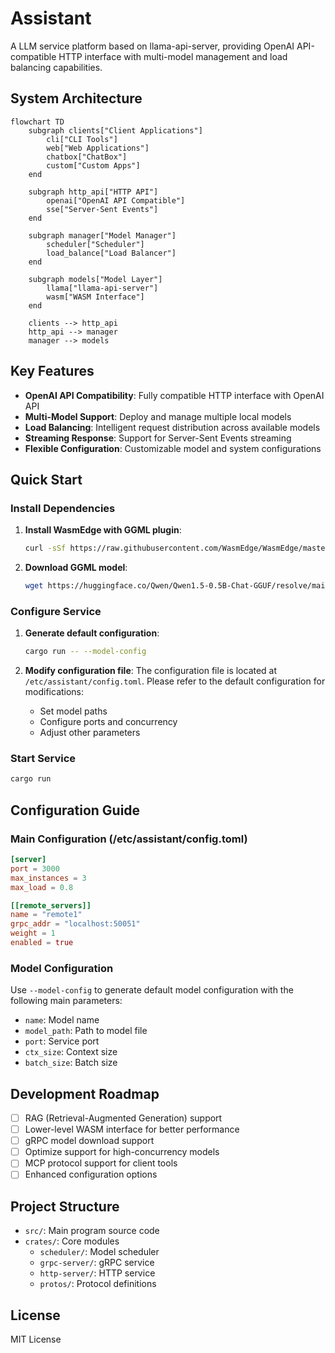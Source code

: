  # Assistant

A LLM service platform based on llama-api-server, providing OpenAI API-compatible HTTP interface with multi-model management and load balancing capabilities.

## System Architecture

```mermaid
flowchart TD
    subgraph clients["Client Applications"]
        cli["CLI Tools"]
        web["Web Applications"]
        chatbox["ChatBox"]
        custom["Custom Apps"]
    end
    
    subgraph http_api["HTTP API"]
        openai["OpenAI API Compatible"]
        sse["Server-Sent Events"]
    end
    
    subgraph manager["Model Manager"]
        scheduler["Scheduler"]
        load_balance["Load Balancer"]
    end
    
    subgraph models["Model Layer"]
        llama["llama-api-server"]
        wasm["WASM Interface"]
    end
    
    clients --> http_api
    http_api --> manager
    manager --> models
```

## Key Features

- **OpenAI API Compatibility**: Fully compatible HTTP interface with OpenAI API
- **Multi-Model Support**: Deploy and manage multiple local models
- **Load Balancing**: Intelligent request distribution across available models
- **Streaming Response**: Support for Server-Sent Events streaming
- **Flexible Configuration**: Customizable model and system configurations

## Quick Start

### Install Dependencies

1. **Install WasmEdge with GGML plugin**:
   ```sh
   curl -sSf https://raw.githubusercontent.com/WasmEdge/WasmEdge/master/utils/install.sh | bash -s -- --plugins wasi_nn-ggml
   ```

2. **Download GGML model**:
   ```sh
   wget https://huggingface.co/Qwen/Qwen1.5-0.5B-Chat-GGUF/resolve/main/qwen1_5-0_5b-chat-q2_k.gguf
   ```

### Configure Service

1. **Generate default configuration**:
   ```sh
   cargo run -- --model-config
   ```

2. **Modify configuration file**:
   The configuration file is located at `/etc/assistant/config.toml`. Please refer to the default configuration for modifications:
   - Set model paths
   - Configure ports and concurrency
   - Adjust other parameters

### Start Service

```sh
cargo run
```

## Configuration Guide

### Main Configuration (/etc/assistant/config.toml)

```toml
[server]
port = 3000
max_instances = 3
max_load = 0.8

[[remote_servers]]
name = "remote1"
grpc_addr = "localhost:50051"
weight = 1
enabled = true
```

### Model Configuration

Use `--model-config` to generate default model configuration with the following main parameters:
- `name`: Model name
- `model_path`: Path to model file
- `port`: Service port
- `ctx_size`: Context size
- `batch_size`: Batch size

## Development Roadmap

- [ ] RAG (Retrieval-Augmented Generation) support
- [ ] Lower-level WASM interface for better performance
- [ ] gRPC model download support
- [ ] Optimize support for high-concurrency models
- [ ] MCP protocol support for client tools
- [ ] Enhanced configuration options

## Project Structure

- `src/`: Main program source code
- `crates/`: Core modules
  - `scheduler/`: Model scheduler
  - `grpc-server/`: gRPC service
  - `http-server/`: HTTP service
  - `protos/`: Protocol definitions

## License

MIT License